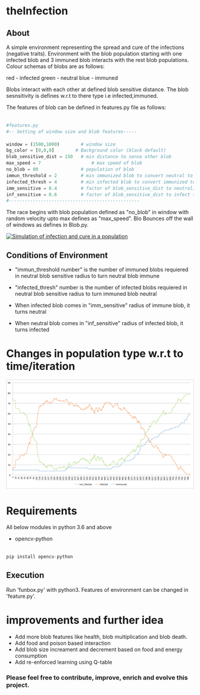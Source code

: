 # theInfection

## About

A simple environment representing the spread and cure of the infections (negative traits).
Environment with the blob population starting with one infected blob and 3 immuned blob interacts
with the rest blob populations. Colour schemas of blobs are as follows:

red - infected
green - neutral
blue - immuned 

Blobs interact with each other at defined blob sensitive distance. The blob sesnsitivity is defines 
w.r.t to there type i.e infected,immuned.

The features of blob can be defined in features.py file as follows:

```python

#features.py
#-- Setting of window size and blob features-----

window = (1500,1000)        # window size
bg_color = [0,0,0]        # Background color (black default)
blob_sensitive_dist = 150   # min distance to sense other blob
max_speed = 7                   # max speed of blob
no_blob = 80                # population of blob
immun_threshold = 2         # min immunized blob to convert neutral to immunized
infected_thresh = 4	        # min infected blob to convert immunized to infected (loss of immunity)
imm_sensitive = 0.4	        # factor of blob_sensitive_dist to neutralized the other blob
inf_sensitive = 0.6			# factor of blob_sensitive_dist to infect the other blob
#-------------------------------------------------
```

The race begins with blob population defined as "no_blob" in window with random velocity upto max defines as "max_speed".
Blo Bounces off the wall of windows as defines in Blob.py.



[![Simulation of infection and cure in a population](https://github.com/rishi-99/theInfection/blob/master/media/theInfected.gif)](https://github.com/rishi-99/theInfection/blob/master/media/theInfection.avi)



## Conditions of Environment

- "immun_threshold number" is the number of immuned blobs requiered in neutral blob sensitive radius to turn neutral
blob immune

- "infected_thresh" number is the number of infected blobs requiered in neutral blob sensitive radius to turn immuned 
blob neutral

- When infected blob comes in "imm_sensitive" radius of immune blob, it turns neutral

- When neutral blob comes in "inf_sensitive" radius of infected blob, it turns infected




# Changes in population type w.r.t to time/iteration

![Population stats](https://github.com/rishi-99/theInfection/blob/master/media/graph.png)


# Requirements 
All below modules in python 3.6 and above

- opencv-python 

```python

pip install opencv-python
```

## Execution 

Run 'funbox.py' with python3. Features of environment can be changed in 'feature.py'.

# improvements and further idea

- Add more blob features like health, blob multiplication and blob death.
- Add food and poison based interaction
- Add blob size increament and decrement based on food and energy consumption
- Add re-enforced learning using Q-table

### Please feel free to contribute, improve, enrich and evolve this project.








